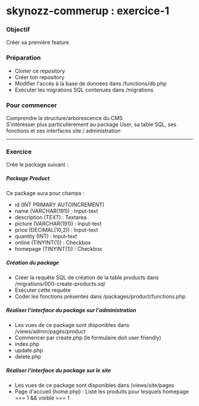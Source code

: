 # skynozz-commerup : exercice-1

### Objectif
Créer sa première feature

### Préparation
- Cloner ce repository
- Créer ton repository 
- Modifier l'accès à la base de données dans /functions/db.php
- Exécuter les migrations SQL contenues dans /migrations

### Pour commencer
Comprendre la structure/arborescence du CMS  
S'intéresser plus particulièrement au package User, sa table SQL, ses fonctions et ses interfaces site / administration

***

### Exercice
Crée le package suivant :

##### Package Product
Ce package aura pour champs :
- id (INT PRIMARY AUTOINCREMENT)
- name (VARCHAR(191)) : Input-text
- description (TEXT) : Textarea
- picture (VARCHAR(191)) : Input-text
- price (DECIMAL(10,2)) : Input-text
- quantity (INT) : Input-text
- online (TINYINT(1)) : Checkbox
- homepage (TINYINT(1)) : Checkbox

##### Création du package
- Créer la requête SQL de création de la table products dans /migrations/000-create-products.sql
- Exécuter cette requête
- Coder les fonctions présentes dans /packages/product/functions.php 

##### Réaliser l'interface du package sur l'administration
- Les vues de ce package sont disponibles dans /views/admin/pages/product
- Commencer par create.php (le formulaire doit user friendly)
- index.php
- update.php
- delete.php
 
##### Réaliser l'interface du package sur le site
- Les vues de ce package sont disponibles dans /views/site/pages
- Page d'accueil (home.php) : Liste les produits pour lesquels homepage === 1 && visible === 1

